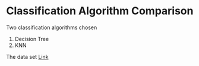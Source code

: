 # Classification Algorithm Comparison

Two classification algorithms chosen
1. Decision Tree 
2. KNN

The data set [Link](https://archive.ics.uci.edu/ml/datasets/Census+Income)
